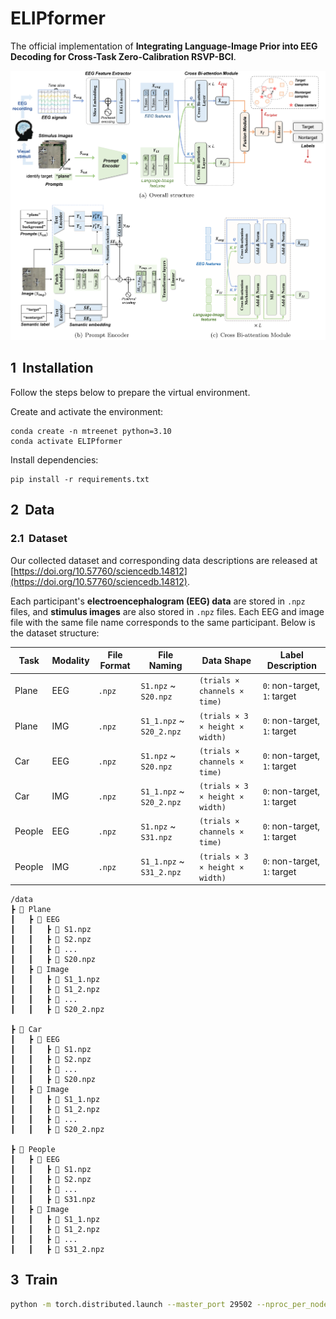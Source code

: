 # ELIPformer

The official implementation of **Integrating Language-Image Prior into EEG Decoding for Cross-Task Zero-Calibration RSVP-BCI**.

![alt text](figure/Model_framework.png)




## 1&nbsp; Installation

Follow the steps below to prepare the virtual environment.

Create and activate the environment:
```shell
conda create -n mtreenet python=3.10
conda activate ELIPformer
```

Install dependencies:
```shell
pip install -r requirements.txt
```


## 2&nbsp; Data

### 2.1&nbsp; Dataset

Our collected dataset and corresponding data descriptions are released at [https://doi.org/10.57760/sciencedb.14812](https://doi.org/10.57760/sciencedb.14812).

Each participant's **electroencephalogram (EEG) data** are stored in `.npz` files, and **stimulus images** are also stored in `.npz` files. Each EEG and image file with the same file name corresponds to the same participant. Below is the dataset structure:

| Task | Modality | File Format | File Naming | Data Shape | Label Description |
|------|----------|-------------|-------------|------------|-------------------|
| Plane    | EEG      | `.npz`       | `S1.npz` ~ `S20.npz` | `(trials × channels × time)` | `0`: non-target, `1`: target |
| Plane    | IMG       | `.npz`       | `S1_1.npz` ~ `S20_2.npz` | `(trials × 3 × height × width)` | `0`: non-target, `1`: target |
| Car    | EEG      | `.npz`       | `S1.npz` ~ `S20.npz` | `(trials × channels × time)` | `0`: non-target, `1`: target |
| Car    | IMG       | `.npz`       | `S1_1.npz` ~ `S20_2.npz` | `(trials × 3 × height × width)` | `0`: non-target, `1`: target |
| People    | EEG      | `.npz`       | `S1.npz` ~ `S31.npz` | `(trials × channels × time)` | `0`: non-target, `1`: target |
| People    | IMG       | `.npz`       | `S1_1.npz` ~ `S31_2.npz` | `(trials × 3 × height × width)` | `0`: non-target, `1`: target |

```
/data 
┣ 📂 Plane
┃   ┣ 📂 EEG 
┃   ┃   ┣ 📜 S1.npz 
┃   ┃   ┣ 📜 S2.npz 
┃   ┃   ┣ 📜 ... 
┃   ┃   ┣ 📜 S20.npz 
┃   ┣ 📂 Image 
┃   ┃   ┣ 📜 S1_1.npz 
┃   ┃   ┣ 📜 S1_2.npz 
┃   ┃   ┣ 📜 ... 
┃   ┃   ┣ 📜 S20_2.npz

┣ 📂 Car
┃   ┣ 📂 EEG 
┃   ┃   ┣ 📜 S1.npz 
┃   ┃   ┣ 📜 S2.npz 
┃   ┃   ┣ 📜 ... 
┃   ┃   ┣ 📜 S20.npz 
┃   ┣ 📂 Image 
┃   ┃   ┣ 📜 S1_1.npz 
┃   ┃   ┣ 📜 S1_2.npz 
┃   ┃   ┣ 📜 ... 
┃   ┃   ┣ 📜 S20_2.npz

┣ 📂 People
┃   ┣ 📂 EEG 
┃   ┃   ┣ 📜 S1.npz 
┃   ┃   ┣ 📜 S2.npz 
┃   ┃   ┣ 📜 ... 
┃   ┃   ┣ 📜 S31.npz 
┃   ┣ 📂 Image 
┃   ┃   ┣ 📜 S1_1.npz 
┃   ┃   ┣ 📜 S1_2.npz 
┃   ┃   ┣ 📜 ... 
┃   ┃   ┣ 📜 S31_2.npz
```


## 3&nbsp; Train

```bash
python -m torch.distributed.launch --master_port 29502 --nproc_per_node=2 /EMLPformer/main.py
```

